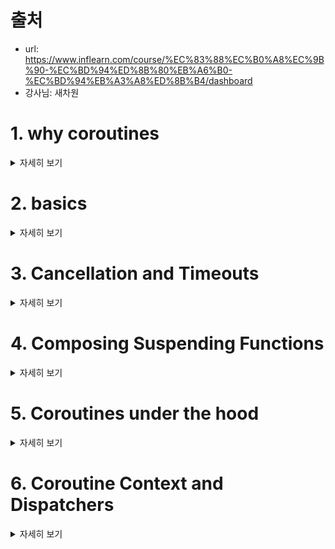 
# 출처
- url: https://www.inflearn.com/course/%EC%83%88%EC%B0%A8%EC%9B%90-%EC%BD%94%ED%8B%80%EB%A6%B0-%EC%BD%94%EB%A3%A8%ED%8B%B4/dashboard
- 강사님: 새차원

# 1. why coroutines

<details><summary> 자세히 보기 </summary>

### Coroutine
- 코루틴(coroutine)은 루틴의 일종
- 협동 루틴이라 할 수 있다
- 코루틴의 "Co"는 with 또는 together를 뜻한다.

- 코루틴은 이전에 자신의 실행이 마지막으로 **중단**되었던 지점 다음의 장소에서 실행을 **재개**한다
![image](https://user-images.githubusercontent.com/28394879/146778353-0cb4f22d-8216-473a-a43b-e00807d7434f.png)

- 코루틴은 협력작업, 예외, 이벤트 루프, 반복자, 무한 목록 및 파이프와 같은 친숙한 프로그램 구성 요소를 구현하는데 적합하다



</details>


# 2. basics

<details><summary> 자세히 보기 </summary>

- Coroutine builder
  - launch
  - runBlocking
- Scope
  - CoroutineScope
  - GlobalScope
- Suspend function
  - suspend
  - delay()
  - join()
- Structed concurrency

</details>


# 3. Cancellation and Timeouts

<details><summary> 자세히 보기 </summary>

- Job
  - cancel()
- Cancellation is cooperative
  - way 1: to periodically invoke a suspending
  - way 2: explicitly check the cancellation status (isActive)
- Timeout
  - withTimeout
  - withTimeoutOrNull

</details>


# 4. Composing Suspending Functions

<details><summary> 자세히 보기 </summary>

</details>


# 5. Coroutines under the hood

<details><summary> 자세히 보기 </summary>

</details>


# 6. Coroutine Context and Dispatchers

<details><summary> 자세히 보기 </summary>

</details>